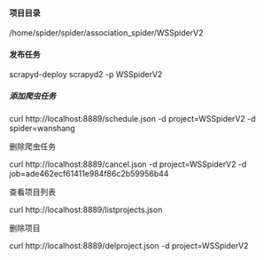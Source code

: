 #### 项目目录

/home/spider/spider/association_spider/WSSpiderV2

#### 发布任务

scrapyd-deploy scrapyd2 -p WSSpiderV2

##### 添加爬虫任务

curl http://localhost:8889/schedule.json -d project=WSSpiderV2 -d spider=wanshang

删除爬虫任务

curl http://localhost:8889/cancel.json -d project=WSSpiderV2 -d job=ade462ecf61411e984f86c2b59956b44

查看项目列表

curl http://localhost:8889/listprojects.json

删除项目

curl http://localhost:8889/delproject.json -d project=WSSpiderV2